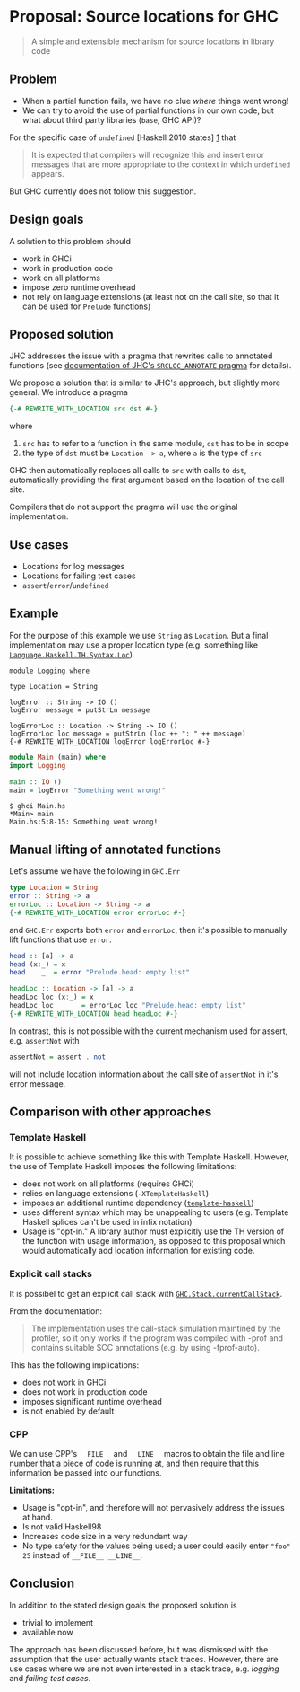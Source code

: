 # Proposal: Source locations for GHC

> A simple and extensible mechanism for source locations in library code

## Problem
 * When a partial function fails, we have no clue _where_ things went wrong!
 * We can try to avoid the use of partial functions in our own code, but what
   about third party libraries (`base`, GHC API)?

For the specific case of `undefined` [Haskell 2010 states] [1] that

> It is expected that compilers will recognize this and insert error messages
> that are more appropriate to the context in which `undefined` appears.

But GHC currently does not follow this suggestion.

[1]: http://www.haskell.org/onlinereport/haskell2010/haskellch9.html#verbatim-238 "Haskell 2010"

## Design goals

A solution to this problem should

 * work in GHCi
 * work in production code
 * work on all platforms
 * impose zero runtime overhead
 * not rely on language extensions (at least not on the call site, so that it
   can be used for `Prelude` functions)

## Proposed solution

JHC addresses the issue with a pragma that rewrites calls to annotated
functions (see [documentation of JHC's `SRCLOC_ANNOTATE`
pragma][jhc-srcloc-annotate] for details).

We propose a solution that is similar to JHC's approach, but slightly more
general.  We introduce a pragma

```haskell
{-# REWRITE_WITH_LOCATION src dst #-}
```
where

 1. `src` has to refer to a function in the same module, `dst` has to be in
    scope
 1. the type of `dst` must be `Location -> a`, where `a` is the type of `src`

GHC then automatically replaces all calls to `src` with calls to `dst`,
automatically providing the first argument based on the location of the call
site.

Compilers that do not support the pragma will use the original implementation.

## Use cases

 * Locations for log messages
 * Locations for failing test cases
 * `assert`/`error`/`undefined`

## Example

For the purpose of this example we use `String` as `Location`.  But a final
implementation may use a proper location type (e.g. something like
[`Language.Haskell.TH.Syntax.Loc`](http://hackage.haskell.org/packages/archive/template-haskell/2.7.0.0/doc/html/Language-Haskell-TH-Syntax.html#t:Loc)).

~~~ {.haskell}
module Logging where

type Location = String

logError :: String -> IO ()
logError message = putStrLn message

logErrorLoc :: Location -> String -> IO ()
logErrorLoc loc message = putStrLn (loc ++ ": " ++ message)
{-# REWRITE_WITH_LOCATION logError logErrorLoc #-}
~~~

```haskell
module Main (main) where
import Logging

main :: IO ()
main = logError "Something went wrong!"
```

```
$ ghci Main.hs
*Main> main
Main.hs:5:8-15: Something went wrong!
```

## Manual lifting of annotated functions

Let's assume we have the following in `GHC.Err`

```haskell
type Location = String
error :: String -> a
errorLoc :: Location -> String -> a
{-# REWRITE_WITH_LOCATION error errorLoc #-}
```

and `GHC.Err` exports both `error` and `errorLoc`, then it's possible to
manually lift functions that use `error`.

```haskell
head :: [a] -> a
head (x:_) = x
head    _  = error "Prelude.head: empty list"

headLoc :: Location -> [a] -> a
headLoc loc (x:_) = x
headLoc loc    _  = errorLoc loc "Prelude.head: empty list"
{-# REWRITE_WITH_LOCATION head headLoc #-}
```

In contrast, this is not possible with the current mechanism used for assert,
e.g. `assertNot` with

```haskell
assertNot = assert . not
```

will not include location information about the call site of `assertNot` in
it's error message.

## Comparison with other approaches

### Template Haskell

It is possible to achieve something like this with Template Haskell.  However,
the use of Template Haskell imposes the following limitations:

 * does not work on all platforms (requires GHCi)
 * relies on language extensions (`-XTemplateHaskell`)
 * imposes an additional runtime dependency
   ([`template-haskell`][template-haskell])
 * uses different syntax which may be unappealing to users (e.g. Template
   Haskell splices can't be used in infix notation)
 * Usage is "opt-in." A library author must explicitly use the TH version of the function with usage information,
   as opposed to this proposal which would automatically add location information for existing code.

[template-haskell]: http://hackage.haskell.org/package/template-haskell "Template Haskell on Hackage"
[jhc-srcloc-annotate]: http://repetae.net/computer/jhc/jhc.shtml#new-extensions


### Explicit call stacks

It is possibel to get an explicit call stack with
[`GHC.Stack.currentCallStack`](http://hackage.haskell.org/packages/archive/base/4.6.0.1/doc/html/GHC-Stack.html#v:currentCallStack).

From the documentation:

> The implementation uses the call-stack simulation maintined by the profiler,
> so it only works if the program was compiled with -prof and contains suitable
> SCC annotations (e.g. by using -fprof-auto).

This has the following implications:

 * does not work in GHCi
 * does not work in production code
 * imposes significant runtime overhead
 * is not enabled by default

### CPP

We can use CPP's `__FILE__` and `__LINE__` macros to obtain the file and line number that a piece of code is running at,
and then require that this information be passed into our functions.

**Limitations:**

* Usage is "opt-in", and therefore will not pervasively address the issues at hand.
* Is not valid Haskell98
* Increases code size in a very redundant way
* No type safety for the values being used; a user could easily enter `"foo" 25` instead of `__FILE__ __LINE__`.

## Conclusion

In addition to the stated design goals the proposed solution is

 * trivial to implement
 * available now

The approach has been discussed before, but was dismissed with the assumption
that the user actually wants stack traces.  However, there are use cases where
we are not even interested in a stack trace, e.g. _logging_ and _failing test
cases_.

